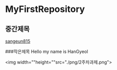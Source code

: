 # MyFirstRepository
## 중간제목
[sangeun815](https://github.com/sangeun815)

###작은제목
Hello my name is HanGyeol

<img width=""height=""src="./png/2주차과제.png"></img>
